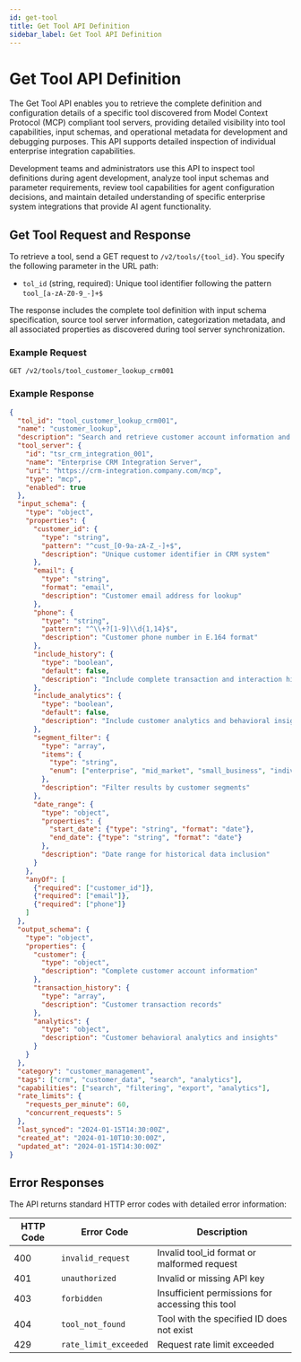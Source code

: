 ```yaml
---
id: get-tool
title: Get Tool API Definition
sidebar_label: Get Tool API Definition
---
```


# Get Tool API Definition

The Get Tool API enables you to retrieve the complete definition and configuration details of a specific tool discovered from Model Context Protocol (MCP) compliant tool servers, providing detailed visibility into tool capabilities, input schemas, and operational metadata for development and debugging purposes. This API supports detailed inspection of individual enterprise integration capabilities.

Development teams and administrators use this API to inspect tool definitions during agent development, analyze tool input schemas and parameter requirements, review tool capabilities for agent configuration decisions, and maintain detailed understanding of specific enterprise system integrations that provide AI agent functionality.

## Get Tool Request and Response

To retrieve a tool, send a GET request to `/v2/tools/{tool_id}`. You specify the following parameter in the URL path:

- `tol_id` (string, required): Unique tool identifier following the pattern `tool_[a-zA-Z0-9_-]+$`

The response includes the complete tool definition with input schema specification, source tool server information, categorization metadata, and all associated properties as discovered during tool server synchronization.

### Example Request

```
GET /v2/tools/tool_customer_lookup_crm001
```

### Example Response

```json
{
  "tol_id": "tool_customer_lookup_crm001",
  "name": "customer_lookup",
  "description": "Search and retrieve customer account information and history with advanced filtering capabilities, data export options, and comprehensive account analytics for customer service and sales teams",
  "tool_server": {
    "id": "tsr_crm_integration_001",
    "name": "Enterprise CRM Integration Server",
    "uri": "https://crm-integration.company.com/mcp",
    "type": "mcp",
    "enabled": true
  },
  "input_schema": {
    "type": "object",
    "properties": {
      "customer_id": {
        "type": "string",  
        "pattern": "^cust_[0-9a-zA-Z_-]+$",
        "description": "Unique customer identifier in CRM system"
      },
      "email": {
        "type": "string",
        "format": "email",
        "description": "Customer email address for lookup"
      },
      "phone": {
        "type": "string",
        "pattern": "^\\+?[1-9]\\d{1,14}$",
        "description": "Customer phone number in E.164 format"
      },
      "include_history": {
        "type": "boolean",
        "default": false,
        "description": "Include complete transaction and interaction history"
      },
      "include_analytics": {
        "type": "boolean", 
        "default": false,
        "description": "Include customer analytics and behavioral insights"
      },
      "segment_filter": {
        "type": "array",
        "items": {
          "type": "string",
          "enum": ["enterprise", "mid_market", "small_business", "individual"]
        },
        "description": "Filter results by customer segments"
      },
      "date_range": {
        "type": "object",
        "properties": {
          "start_date": {"type": "string", "format": "date"},
          "end_date": {"type": "string", "format": "date"}
        },
        "description": "Date range for historical data inclusion"
      }
    },
    "anyOf": [
      {"required": ["customer_id"]},
      {"required": ["email"]},
      {"required": ["phone"]}
    ]
  },
  "output_schema": {
    "type": "object",
    "properties": {
      "customer": {
        "type": "object",
        "description": "Complete customer account information"
      },
      "transaction_history": {
        "type": "array",
        "description": "Customer transaction records"
      },
      "analytics": {
        "type": "object", 
        "description": "Customer behavioral analytics and insights"
      }
    }
  },
  "category": "customer_management",
  "tags": ["crm", "customer_data", "search", "analytics"],
  "capabilities": ["search", "filtering", "export", "analytics"],
  "rate_limits": {
    "requests_per_minute": 60,
    "concurrent_requests": 5
  },
  "last_synced": "2024-01-15T14:30:00Z",
  "created_at": "2024-01-10T10:30:00Z", 
  "updated_at": "2024-01-15T14:30:00Z"
}
```

## Error Responses

The API returns standard HTTP error codes with detailed error information:

| HTTP Code | Error Code | Description |
|-----------|------------|-------------|
| 400 | `invalid_request` | Invalid tool_id format or malformed request |
| 401 | `unauthorized` | Invalid or missing API key |
| 403 | `forbidden` | Insufficient permissions for accessing this tool |
| 404 | `tool_not_found` | Tool with the specified ID does not exist |
| 429 | `rate_limit_exceeded` | Request rate limit exceeded |